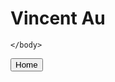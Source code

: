<!DOCTYPE html>
<html>
<head>
<title>Vincent Au</title>
</head>
<body>
<h1>Vincent Au</h1>
    
  

    </body>
  <button type="button">Home</button>
</html>













